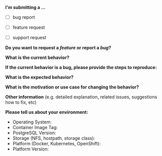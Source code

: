 **I'm submitting a ...**

 <!--- What kind of an issue is this? Put an `x` in all the boxes that apply: -->
 - [ ] bug report
 - [ ] feature request
 - [ ] support request



**Do you want to request a *feature* or report a *bug*?**



**What is the current behavior?**



**If the current behavior is a bug, please provide the steps to reproduce:**



**What is the expected behavior?**



**What is the motivation or use case for changing the behavior?**



**Other information** (e.g. detailed explanation, related issues, suggestions how to fix, etc)



**Please tell us about your environment:**

 - Operating System:
 - Container Image Tag:
 - PostgreSQL Version:
 - Storage (NFS, hostpath, storage class):
 - Platform (Docker, Kubernetes, OpenShift):
 - Platform Version:
